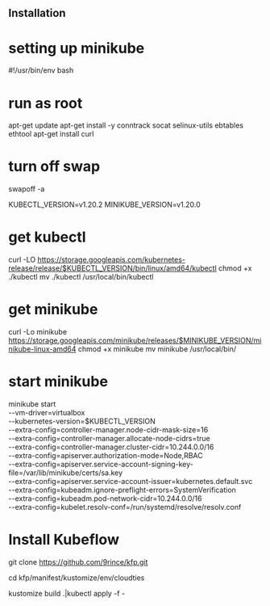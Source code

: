## Installation

# setting up minikube

#!/usr/bin/env bash

# run as root

apt-get update
apt-get install -y conntrack socat selinux-utils ebtables ethtool
apt-get install curl

# turn off swap
swapoff -a

KUBECTL_VERSION=v1.20.2
MINIKUBE_VERSION=v1.20.0

# get kubectl
curl -LO https://storage.googleapis.com/kubernetes-release/release/$KUBECTL_VERSION/bin/linux/amd64/kubectl
chmod +x ./kubectl
mv ./kubectl /usr/local/bin/kubectl

# get minikube
curl -Lo minikube https://storage.googleapis.com/minikube/releases/$MINIKUBE_VERSION/minikube-linux-amd64
chmod +x minikube
mv minikube /usr/local/bin/

# start minikube
minikube start \
--vm-driver=virtualbox \
--kubernetes-version=$KUBECTL_VERSION \
--extra-config=controller-manager.node-cidr-mask-size=16 \
--extra-config=controller-manager.allocate-node-cidrs=true \
--extra-config=controller-manager.cluster-cidr=10.244.0.0/16 \
--extra-config=apiserver.authorization-mode=Node,RBAC \
--extra-config=apiserver.service-account-signing-key-file=/var/lib/minikube/certs/sa.key \
--extra-config=apiserver.service-account-issuer=kubernetes.default.svc \
--extra-config=kubeadm.ignore-preflight-errors=SystemVerification \
--extra-config=kubeadm.pod-network-cidr=10.244.0.0/16 \
--extra-config=kubelet.resolv-conf=/run/systemd/resolve/resolv.conf

# Install Kubeflow

git clone https://github.com/9rince/kfp.git

cd kfp/manifest/kustomize/env/cloudties

kustomize build .|kubectl apply -f -
